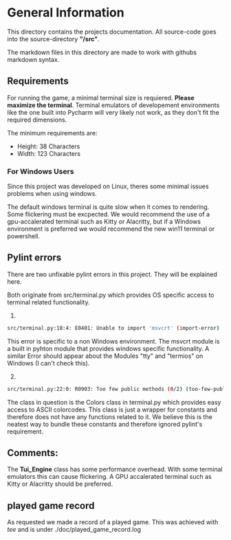 # General Information

This directory contains the projects documentation.
All source-code goes into the source-directory **"/src"**.

The markdown files in this directory are made to work with githubs markdown syntax.

## Requirements

For running the game, a minimal terminal size is requiered. 
**Please maximize the terminal**. 
Terminal emulators of developement environments like the one built into Pycharm will very likely not work,
as they don't fit the required dimensions.

The minimum requirements are:
- Height: 38 Characters
- Width: 123 Characters 

### For Windows Users

Since this project was developed on Linux,
theres some minimal issues problems when using windows.

The default windows terminal is quite slow when it comes to rendering. 
Some flickering must be excpected. We would recommend the use of a gpu-accalerated terminal such as Kitty or Alacritty,
but if a Windows environment is preferred we would recommend the new win11 terminal or powershell. 

## Pylint errors

There are two unfixable pylint errors in this project.
They will be explained here.

Both originate from src/terminal.py which provides OS specific access to terminal related functionality.

1.  
```bash
src/terminal.py:18:4: E0401: Unable to import 'msvcrt' (import-error)
```
This error is specific to a non Windows environment. The msvcrt module is a built in pyhton module that
provides windows specific functionality.
A similar Error should appear about the Modules "tty" and "termios" on Windows (I can't check this).

2. 
```bash
src/terminal.py:22:0: R0903: Too few public methods (0/2) (too-few-public-methods)
```
The class in question is the Colors class in terminal.py which provides easy access to ASCII colorcodes.
This class is just a wrapper for constants and therefore does not have any functions related to it.
We believe this is the neatest way to bundle these constants and therefore ignored pylint's
requirement.


## Comments:

The **Tui_Engine** class has some performance overhead. With some terminal emulators this can cause flickering.
A GPU accalerated terminal such as Kitty or Alacritty should be preferred. 

## played game record

As requested we made a record of a played game. This was achieved with *tee* and is under ./doc/played_game_record.log 
